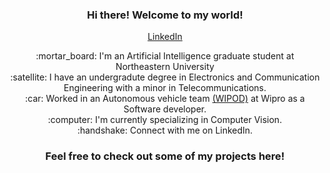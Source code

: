 <h3 align="center">Hi there! Welcome to my world!</h3>
<p align="center">
  <a href="https://www.linkedin.com/in/aadityasp/">LinkedIn</a>
</p>
<p align="center">
   :mortar_board: I'm an Artificial Intelligence graduate student at Northeastern University <br/>
   :satellite: I have an undergradute degree in Electronics and Communication Engineering with a minor in Telecommunications. <br/>
   :car: Worked in an Autonomous vehicle team <a href="https://www.wipro.com/engineeringNXT/wipod-2-0/"> (WIPOD)</a> at Wipro as a Software developer.<br/>
   :computer: I'm currently specializing in Computer Vision. <br/> 
   :handshake: Connect with me on LinkedIn.
</p>
<h3 align="center">Feel free to check out some of my projects here!</h3>


<!---
- 👋 Hi, I’m Aditya.
- 👀 I’m interested in ...
- 🌱 I’m currently learning ...
- 💞️ I’m looking to collaborate on ...
- 📫 How to reach me ...


aadityasp/aadityasp is a ✨ special ✨ repository because its `README.md` (this file) appears on your GitHub profile.
You can click the Preview link to take a look at your changes.
--->
